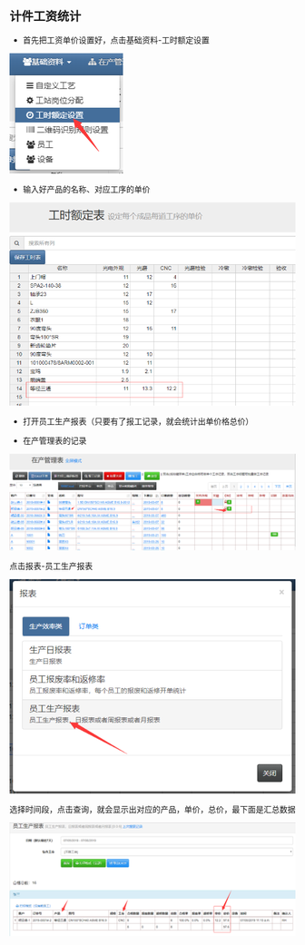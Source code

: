 ## 计件工资统计

- 首先把工资单价设置好，点击基础资料-工时额定设置

![markdown](images/47.png)

- 输入好产品的名称、对应工序的单价

![markdown](images/48.png)

- 打开员工生产报表（只要有了报工记录，就会统计出单价格总价）

- 在产管理表的记录

![markdown](images/50.png)

点击报表-员工生产报表

![markdown](images/49.png)

选择时间段，点击查询，就会显示出对应的产品，单价，总价，最下面是汇总数据

![markdown](images/51.png)